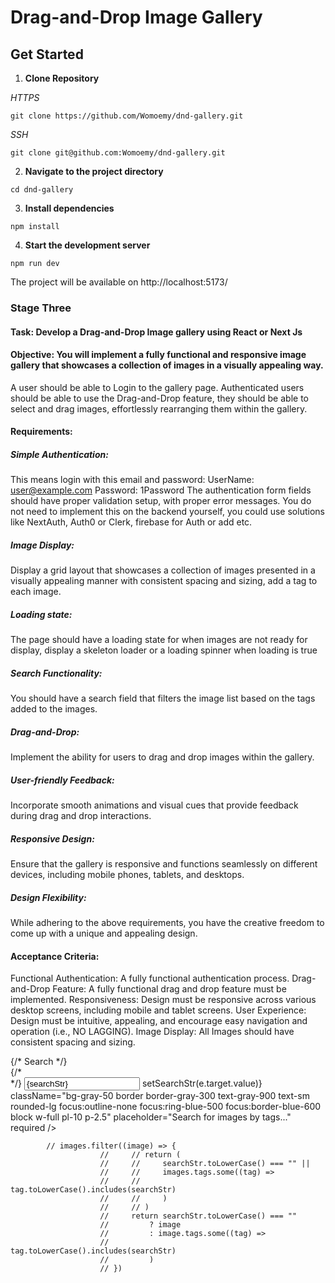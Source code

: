 # Drag-and-Drop Image Gallery

## Get Started
1. **Clone Repository**

*HTTPS*

`git clone https://github.com/Womoemy/dnd-gallery.git`

*SSH*

`git clone git@github.com:Womoemy/dnd-gallery.git`

2. **Navigate to the project directory**

`cd dnd-gallery`

3. **Install dependencies**

`npm install`

4. **Start the development server**

`npm run dev`

The project will be available on http://localhost:5173/


### Stage Three

#### Task: Develop a Drag-and-Drop Image gallery using React or Next Js

#### Objective: You will implement a fully functional and responsive image gallery that showcases a collection of images in a visually appealing way.
A user should be able to Login to the gallery page. Authenticated users should be able to use the Drag-and-Drop feature, they should be able to select and drag images, effortlessly rearranging them within the gallery.

#### Requirements:
##### Simple Authentication: 
This means login with this email and password:
UserName: user@example.com
Password: 1Password
The authentication form fields should have proper validation setup, with proper error messages. You do not need to implement this on the backend yourself, you could use solutions like NextAuth, Auth0 or Clerk, firebase for Auth or add etc.
##### Image Display:
Display a grid layout that showcases a collection of images presented in a visually appealing manner with consistent spacing and sizing, add a tag to each image.
##### Loading state:
The page should have a loading state for when images are not ready for display, display a skeleton loader or a loading spinner when loading is true
##### Search Functionality:
You should have a search field that filters the image list based on the tags added to the images.
##### Drag-and-Drop:
Implement the ability for users to drag and drop images within the gallery.
##### User-friendly Feedback:
Incorporate smooth animations and visual cues that provide feedback during drag and drop interactions.
##### Responsive Design:
Ensure that the gallery is responsive and functions seamlessly on different devices, including mobile phones, tablets, and desktops.
##### Design Flexibility:
While adhering to the above requirements, you have the creative freedom to come up with a unique and appealing design.

#### Acceptance Criteria:
Functional Authentication: A fully functional authentication process.
Drag-and-Drop Feature: A fully functional drag and drop feature must be implemented.
Responsiveness: Design must be responsive across various desktop  screens, including mobile and tablet screens.
User Experience: Design must be intuitive, appealing, and encourage easy navigation and operation (i.e., NO LAGGING).
Image Display: All Images should have consistent spacing and sizing.



<form className="md:flex items-center  justify-center p-2 mb-4">
                {/* <label htmlFor="searchBar" className="sr-only">
                    Search
                </label> */}
                <div className="relative w-full lg:w-[500px] ">
                    {/* <div className="absolute inset-y-0 left-0 flex items-center pl-3 pointer-events-none">
                        <BsHash className="w-4 h-4 text-gray-400" />
                    </div> */}
                    <input
                        type="text"
                        id="searchBar"
                        value={searchStr}
                        onChange={(e) => setSearchStr(e.target.value)}
                        className="bg-gray-50 border border-gray-300 text-gray-900 text-sm rounded-lg  focus:outline-none focus:ring-blue-500 focus:border-blue-600 block w-full pl-10 p-2.5"
                        placeholder="Search for images by tags..."
                        required
                    />
                </div>
            </form>


            // images.filter((image) => {
                        //     // return ( 
                        //     //     searchStr.toLowerCase() === "" ||
                        //     //     images.tags.some((tag) => 
                        //     //         tag.toLowerCase().includes(searchStr)
                        //     //     )    
                        //     // )
                        //     return searchStr.toLowerCase() === ""
                        //         ? image
                        //         : image.tags.some((tag) => 
                        //             tag.toLowerCase().includes(searchStr)
                        //         )
                        // })
